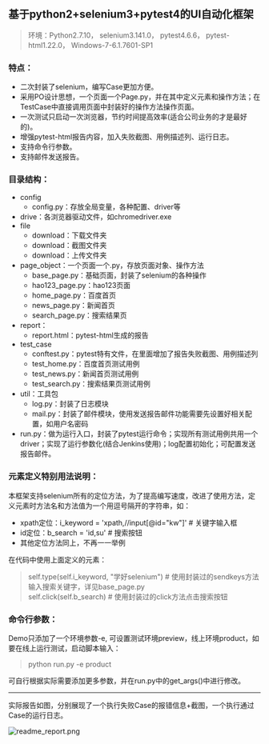 ## 基于python2+selenium3+pytest4的UI自动化框架

>环境：Python2.7.10， selenium3.141.0， pytest4.6.6， pytest-html1.22.0， Windows-7-6.1.7601-SP1

### 特点：
- 二次封装了selenium，编写Case更加方便。  
- 采用PO设计思想，一个页面一个Page.py，并在其中定义元素和操作方法；在TestCase中直接调用页面中封装好的操作方法操作页面。  
- 一次测试只启动一次浏览器，节约时间提高效率(适合公司业务的才是最好的)。  
- 增强pytest-html报告内容，加入失败截图、用例描述列、运行日志。
- 支持命令行参数。
- 支持邮件发送报告。

### 目录结构：  
- config  
  - config.py：存放全局变量，各种配置、driver等  
- drive：各浏览器驱动文件，如chromedriver.exe  
- file
  - download：下载文件夹
  - download：截图文件夹  
  - download：上传文件夹     
- page_object：一个页面一个.py，存放页面对象、操作方法 
  - base_page.py：基础页面，封装了selenium的各种操作
  - hao123_page.py：hao123页面  
  - home_page.py：百度首页 
  - news_page.py：新闻首页  
  - search_page.py：搜索结果页 
- report：
  - report.html：pytest-html生成的报告   
- test_case
  - conftest.py：pytest特有文件，在里面增加了报告失败截图、用例描述列
  - test_home.py：百度首页测试用例
  - test_news.py：新闻首页测试用例
  - test_search.py：搜索结果页测试用例
- util：工具包  
  - log.py：封装了日志模块
  - mail.py：封装了邮件模块，使用发送报告邮件功能需要先设置好相关配置，如用户名密码
- run.py：做为运行入口，封装了pytest运行命令；实现所有测试用例共用一个driver；实现了运行参数化(结合Jenkins使用)；log配置初始化；可配置发送报告邮件。  

### 元素定义特别用法说明：
本框架支持selenium所有的定位方法，为了提高编写速度，改进了使用方法，定义元素时方法名和方法值为一个用逗号隔开的字符串，如：
- xpath定位：i_keyword = 'xpath,//input[@id="kw"]'  # 关键字输入框
- id定位：b_search = 'id,su'  # 搜索按钮
- 其他定位方法同上，不再一一举例

在代码中使用上面定义的元素：
> self.type(self.i_keyword, "学好selenium") # 使用封装过的sendkeys方法输入搜索关键字，详见base_page.py  
> self.click(self.b_search) # 使用封装过的click方法点击搜索按钮

 ### 命令行参数：  
 Demo只添加了一个环境参数-e, 可设置测试环境preview，线上环境product，如要在线上运行测试，启动脚本输入：
 > python run.py -e product  
 
 可自行根据实际需要添加更多参数，并在run.py中的get_args()中进行修改。
 
----------------------------------------------------------------------------
实际报告如图，分别展现了一个执行失败Case的报错信息+截图，一个执行通过Case的运行日志。

![readme_report.png](https://github.com/songzhenhua/selenium_ui_auto/blob/master/readme_report.png)
